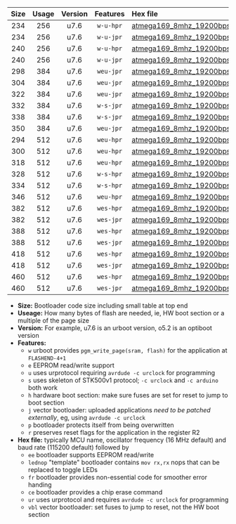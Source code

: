 |Size|Usage|Version|Features|Hex file|
|:-:|:-:|:-:|:-:|:--|
|234|256|u7.6|`w-u-hpr`|[atmega169_8mhz_19200bps_ur.hex](https://raw.githubusercontent.com/stefanrueger/urboot/main/atmega169_8mhz_19200bps_ur.hex)|
|234|256|u7.6|`w-u-jpr`|[atmega169_8mhz_19200bps_ur_vbl.hex](https://raw.githubusercontent.com/stefanrueger/urboot/main/atmega169_8mhz_19200bps_ur_vbl.hex)|
|240|256|u7.6|`w-u-hpr`|[atmega169_8mhz_19200bps_lednop_ur.hex](https://raw.githubusercontent.com/stefanrueger/urboot/main/atmega169_8mhz_19200bps_lednop_ur.hex)|
|240|256|u7.6|`w-u-jpr`|[atmega169_8mhz_19200bps_lednop_ur_vbl.hex](https://raw.githubusercontent.com/stefanrueger/urboot/main/atmega169_8mhz_19200bps_lednop_ur_vbl.hex)|
|298|384|u7.6|`weu-jpr`|[atmega169_8mhz_19200bps_ee_ur_vbl.hex](https://raw.githubusercontent.com/stefanrueger/urboot/main/atmega169_8mhz_19200bps_ee_ur_vbl.hex)|
|304|384|u7.6|`weu-jpr`|[atmega169_8mhz_19200bps_ee_lednop_ur_vbl.hex](https://raw.githubusercontent.com/stefanrueger/urboot/main/atmega169_8mhz_19200bps_ee_lednop_ur_vbl.hex)|
|322|384|u7.6|`weu-jpr`|[atmega169_8mhz_19200bps_ee_lednop_fr_ur_vbl.hex](https://raw.githubusercontent.com/stefanrueger/urboot/main/atmega169_8mhz_19200bps_ee_lednop_fr_ur_vbl.hex)|
|332|384|u7.6|`w-s-jpr`|[atmega169_8mhz_19200bps_vbl.hex](https://raw.githubusercontent.com/stefanrueger/urboot/main/atmega169_8mhz_19200bps_vbl.hex)|
|338|384|u7.6|`w-s-jpr`|[atmega169_8mhz_19200bps_lednop_vbl.hex](https://raw.githubusercontent.com/stefanrueger/urboot/main/atmega169_8mhz_19200bps_lednop_vbl.hex)|
|350|384|u7.6|`weu-jpr`|[atmega169_8mhz_19200bps_ee_lednop_fr_ce_ur_vbl.hex](https://raw.githubusercontent.com/stefanrueger/urboot/main/atmega169_8mhz_19200bps_ee_lednop_fr_ce_ur_vbl.hex)|
|294|512|u7.6|`weu-hpr`|[atmega169_8mhz_19200bps_ee_ur.hex](https://raw.githubusercontent.com/stefanrueger/urboot/main/atmega169_8mhz_19200bps_ee_ur.hex)|
|300|512|u7.6|`weu-hpr`|[atmega169_8mhz_19200bps_ee_lednop_ur.hex](https://raw.githubusercontent.com/stefanrueger/urboot/main/atmega169_8mhz_19200bps_ee_lednop_ur.hex)|
|318|512|u7.6|`weu-hpr`|[atmega169_8mhz_19200bps_ee_lednop_fr_ur.hex](https://raw.githubusercontent.com/stefanrueger/urboot/main/atmega169_8mhz_19200bps_ee_lednop_fr_ur.hex)|
|328|512|u7.6|`w-s-hpr`|[atmega169_8mhz_19200bps.hex](https://raw.githubusercontent.com/stefanrueger/urboot/main/atmega169_8mhz_19200bps.hex)|
|334|512|u7.6|`w-s-hpr`|[atmega169_8mhz_19200bps_lednop.hex](https://raw.githubusercontent.com/stefanrueger/urboot/main/atmega169_8mhz_19200bps_lednop.hex)|
|346|512|u7.6|`weu-hpr`|[atmega169_8mhz_19200bps_ee_lednop_fr_ce_ur.hex](https://raw.githubusercontent.com/stefanrueger/urboot/main/atmega169_8mhz_19200bps_ee_lednop_fr_ce_ur.hex)|
|382|512|u7.6|`wes-hpr`|[atmega169_8mhz_19200bps_ee.hex](https://raw.githubusercontent.com/stefanrueger/urboot/main/atmega169_8mhz_19200bps_ee.hex)|
|382|512|u7.6|`wes-jpr`|[atmega169_8mhz_19200bps_ee_vbl.hex](https://raw.githubusercontent.com/stefanrueger/urboot/main/atmega169_8mhz_19200bps_ee_vbl.hex)|
|388|512|u7.6|`wes-hpr`|[atmega169_8mhz_19200bps_ee_lednop.hex](https://raw.githubusercontent.com/stefanrueger/urboot/main/atmega169_8mhz_19200bps_ee_lednop.hex)|
|388|512|u7.6|`wes-jpr`|[atmega169_8mhz_19200bps_ee_lednop_vbl.hex](https://raw.githubusercontent.com/stefanrueger/urboot/main/atmega169_8mhz_19200bps_ee_lednop_vbl.hex)|
|418|512|u7.6|`wes-hpr`|[atmega169_8mhz_19200bps_ee_lednop_fr.hex](https://raw.githubusercontent.com/stefanrueger/urboot/main/atmega169_8mhz_19200bps_ee_lednop_fr.hex)|
|418|512|u7.6|`wes-jpr`|[atmega169_8mhz_19200bps_ee_lednop_fr_vbl.hex](https://raw.githubusercontent.com/stefanrueger/urboot/main/atmega169_8mhz_19200bps_ee_lednop_fr_vbl.hex)|
|460|512|u7.6|`wes-hpr`|[atmega169_8mhz_19200bps_ee_lednop_fr_ce.hex](https://raw.githubusercontent.com/stefanrueger/urboot/main/atmega169_8mhz_19200bps_ee_lednop_fr_ce.hex)|
|460|512|u7.6|`wes-jpr`|[atmega169_8mhz_19200bps_ee_lednop_fr_ce_vbl.hex](https://raw.githubusercontent.com/stefanrueger/urboot/main/atmega169_8mhz_19200bps_ee_lednop_fr_ce_vbl.hex)|

- **Size:** Bootloader code size including small table at top end
- **Useage:** How many bytes of flash are needed, ie, HW boot section or a multiple of the page size
- **Version:** For example, u7.6 is an urboot version, o5.2 is an optiboot version
- **Features:**
  + `w` urboot provides `pgm_write_page(sram, flash)` for the application at `FLASHEND-4+1`
  + `e` EEPROM read/write support
  + `u` uses urprotocol requiring `avrdude -c urclock` for programming
  + `s` uses skeleton of STK500v1 protocol; `-c urclock` and `-c arduino` both work
  + `h` hardware boot section: make sure fuses are set for reset to jump to boot section
  + `j` vector bootloader: uploaded applications *need to be patched externally*, eg, using `avrdude -c urclock`
  + `p` bootloader protects itself from being overwritten
  + `r` preserves reset flags for the application in the register R2
- **Hex file:** typically MCU name, oscillator frequency (16 MHz default) and baud rate (115200 default) followed by
  + `ee` bootloader supports EEPROM read/write
  + `lednop` "template" bootloader contains `mov rx,rx` nops that can be replaced to toggle LEDs
  + `fr` bootloader provides non-essential code for smoother error handing
  + `ce` bootloader provides a chip erase command
  + `ur` uses urprotocol and requires `avrdude -c urclock` for programming
  + `vbl` vector bootloader: set fuses to jump to reset, not the HW boot section
